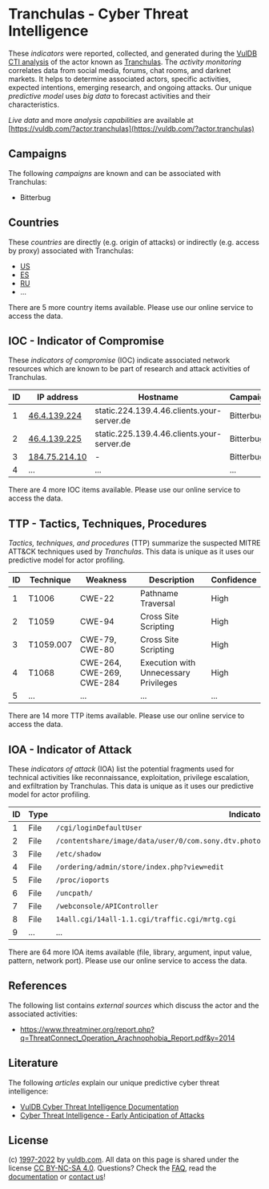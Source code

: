 # Tranchulas - Cyber Threat Intelligence

These _indicators_ were reported, collected, and generated during the [VulDB CTI analysis](https://vuldb.com/?kb.cti) of the actor known as [Tranchulas](https://vuldb.com/?actor.tranchulas). The _activity monitoring_ correlates data from social media, forums, chat rooms, and darknet markets. It helps to determine associated actors, specific activities, expected intentions, emerging research, and ongoing attacks. Our unique _predictive model_ uses _big data_ to forecast activities and their characteristics.

_Live data_ and more _analysis capabilities_ are available at [https://vuldb.com/?actor.tranchulas](https://vuldb.com/?actor.tranchulas)

## Campaigns

The following _campaigns_ are known and can be associated with Tranchulas:

* Bitterbug

## Countries

These _countries_ are directly (e.g. origin of attacks) or indirectly (e.g. access by proxy) associated with Tranchulas:

* [US](https://vuldb.com/?country.us)
* [ES](https://vuldb.com/?country.es)
* [RU](https://vuldb.com/?country.ru)
* ...

There are 5 more country items available. Please use our online service to access the data.

## IOC - Indicator of Compromise

These _indicators of compromise_ (IOC) indicate associated network resources which are known to be part of research and attack activities of Tranchulas.

ID | IP address | Hostname | Campaign | Confidence
-- | ---------- | -------- | -------- | ----------
1 | [46.4.139.224](https://vuldb.com/?ip.46.4.139.224) | static.224.139.4.46.clients.your-server.de | Bitterbug | High
2 | [46.4.139.225](https://vuldb.com/?ip.46.4.139.225) | static.225.139.4.46.clients.your-server.de | Bitterbug | High
3 | [184.75.214.10](https://vuldb.com/?ip.184.75.214.10) | - | Bitterbug | High
4 | ... | ... | ... | ...

There are 4 more IOC items available. Please use our online service to access the data.

## TTP - Tactics, Techniques, Procedures

_Tactics, techniques, and procedures_ (TTP) summarize the suspected MITRE ATT&CK techniques used by _Tranchulas_. This data is unique as it uses our predictive model for actor profiling.

ID | Technique | Weakness | Description | Confidence
-- | --------- | -------- | ----------- | ----------
1 | T1006 | CWE-22 | Pathname Traversal | High
2 | T1059 | CWE-94 | Cross Site Scripting | High
3 | T1059.007 | CWE-79, CWE-80 | Cross Site Scripting | High
4 | T1068 | CWE-264, CWE-269, CWE-284 | Execution with Unnecessary Privileges | High
5 | ... | ... | ... | ...

There are 14 more TTP items available. Please use our online service to access the data.

## IOA - Indicator of Attack

These _indicators of attack_ (IOA) list the potential fragments used for technical activities like reconnaissance, exploitation, privilege escalation, and exfiltration by Tranchulas. This data is unique as it uses our predictive model for actor profiling.

ID | Type | Indicator | Confidence
-- | ---- | --------- | ----------
1 | File | `/cgi/loginDefaultUser` | High
2 | File | `/contentshare/image/data/user/0/com.sony.dtv.photosharingplus/files/_BRAVPSS.TMP/LJYT0010.JPG` | High
3 | File | `/etc/shadow` | Medium
4 | File | `/ordering/admin/store/index.php?view=edit` | High
5 | File | `/proc/ioports` | High
6 | File | `/uncpath/` | Medium
7 | File | `/webconsole/APIController` | High
8 | File | `14all.cgi/14all-1.1.cgi/traffic.cgi/mrtg.cgi` | High
9 | ... | ... | ...

There are 64 more IOA items available (file, library, argument, input value, pattern, network port). Please use our online service to access the data.

## References

The following list contains _external sources_ which discuss the actor and the associated activities:

* https://www.threatminer.org/report.php?q=ThreatConnect_Operation_Arachnophobia_Report.pdf&y=2014

## Literature

The following _articles_ explain our unique predictive cyber threat intelligence:

* [VulDB Cyber Threat Intelligence Documentation](https://vuldb.com/?kb.cti)
* [Cyber Threat Intelligence - Early Anticipation of Attacks](https://www.scip.ch/en/?labs.20201022)

## License

(c) [1997-2022](https://vuldb.com/?kb.changelog) by [vuldb.com](https://vuldb.com/?kb.about). All data on this page is shared under the license [CC BY-NC-SA 4.0](https://creativecommons.org/licenses/by-nc-sa/4.0/). Questions? Check the [FAQ](https://vuldb.com/?kb.faq), read the [documentation](https://vuldb.com/?kb) or [contact us](https://vuldb.com/?contact)!
